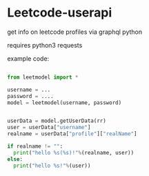 # Leetcode-userapi
get info on leetcode profiles via graphql python

requires python3 requests


example code: 

```python

from leetmodel import *

username = ...
password = ....
model = leetmodel(username, password)


userData = model.getUserData(rr)
user = userData["username"]
realname = userData["profile"]["realName"]

if realname != "":
  print("hello %s(%s)!"%(realname, user))
else:
  print("hello %s!"%(user))
```
